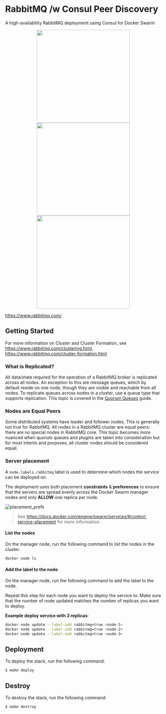 # RabbitMQ /w Consul Peer Discovery
A high-availability RabbitMQ deployment using Consul for Docker Swarm

<p align="center">
  <img width="300px" src="https://github.com/YouMightNotNeedKubernetes/rabbitmq/assets/4363857/72d4a854-3a92-4e23-a4d6-ba43ac0c1cff" />
  <img width="300px" src="https://github.com/YouMightNotNeedKubernetes/rabbitmq/assets/4363857/bb351e03-25fb-42e8-97e2-5fd5ba6828d6" />
  <img width="300px" src="https://github.com/YouMightNotNeedKubernetes/rabbitmq/assets/4363857/97fa7f03-646a-4e6c-bcae-9f7794442462" />
</p>

https://www.rabbitmq.com/

## Getting Started

For more information on Cluster and Cluster Formation, see https://www.rabbitmq.com/clustering.html, https://www.rabbitmq.com/cluster-formation.html

### What is Replicated?

All data/state required for the operation of a RabbitMQ broker is replicated across all nodes. An exception to this are message queues, which by default reside on one node, though they are visible and reachable from all nodes. To replicate queues across nodes in a cluster, use a queue type that supports replication. This topic is covered in the [Quorum Queues](https://www.rabbitmq.com/quorum-queues.html) guide.

### Nodes are Equal Peers

Some distributed systems have leader and follower nodes. This is generally not true for RabbitMQ. All nodes in a RabbitMQ cluster are equal peers: there are no special nodes in RabbitMQ core. This topic becomes more nuanced when quorum queues and plugins are taken into consideration but for most intents and purposes, all cluster nodes should be considered equal.

### Server placement

A `node.labels.rabbitmq` label is used to determine which nodes the service can be deployed on.

The deployment uses both placement **constraints** & **preferences** to ensure that the servers are spread evenly across the Docker Swarm manager nodes and only **ALLOW** one replica per node.

![placement_prefs](https://docs.docker.com/engine/swarm/images/placement_prefs.png)

> See https://docs.docker.com/engine/swarm/services/#control-service-placement for more information.

#### List the nodes
On the manager node, run the following command to list the nodes in the cluster.

```sh
docker node ls
```

#### Add the label to the node
On the manager node, run the following command to add the label to the node.

Repeat this step for each node you want to deploy the service to. Make sure that the number of node updated matches the number of replicas you want to deploy.

**Example deploy service with 3 replicas**:
```sh
docker node update --label-add rabbitmq=true <node-1>
docker node update --label-add rabbitmq=true <node-2>
docker node update --label-add rabbitmq=true <node-3>
```

## Deployment

To deploy the stack, run the following command:

```sh
$ make deploy
```

## Destroy

To destroy the stack, run the following command:

```sh
$ make destroy
```
